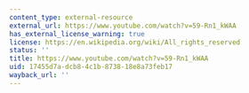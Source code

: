 ```yaml
---
content_type: external-resource
external_url: https://www.youtube.com/watch?v=59-Rn1_kWAA
has_external_license_warning: true
license: https://en.wikipedia.org/wiki/All_rights_reserved
status: ''
title: https://www.youtube.com/watch?v=59-Rn1_kWAA
uid: 17455d7a-dcb8-4c1b-8738-18e8a73feb17
wayback_url: ''
---
```

